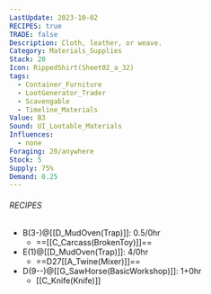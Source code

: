 ```yaml
---
LastUpdate: 2023-10-02
RECIPES: true
TRADE: false
Description: Cloth, leather, or weave.
Category: Materials_Supplies
Stack: 20
Icon: RippedShirt(Sheet02_a_32)
tags:
  - Container_Furniture
  - LootGenerator_Trader
  - Scavengable
  - Timeline_Materials
Value: B3
Sound: UI_Lootable_Materials
Influences:
  - none
Foraging: 20/anywhere
Stock: 5
Supply: 75%
Demand: 0.25
---
```


###### RECIPES
- B(3-)@[[D_MudOven(Trap)]]: 0.5/0hr
	- ==[[C_Carcass(BrokenToy)]]==
- E(1)@[[D_MudOven(Trap)]]: 4/0hr
	- ==D27[[A_Twine(Mixer)]]==
- D(9--)@[[G_SawHorse(BasicWorkshop)]]: 1+0hr
	- [[C_Knife(Knife)]]